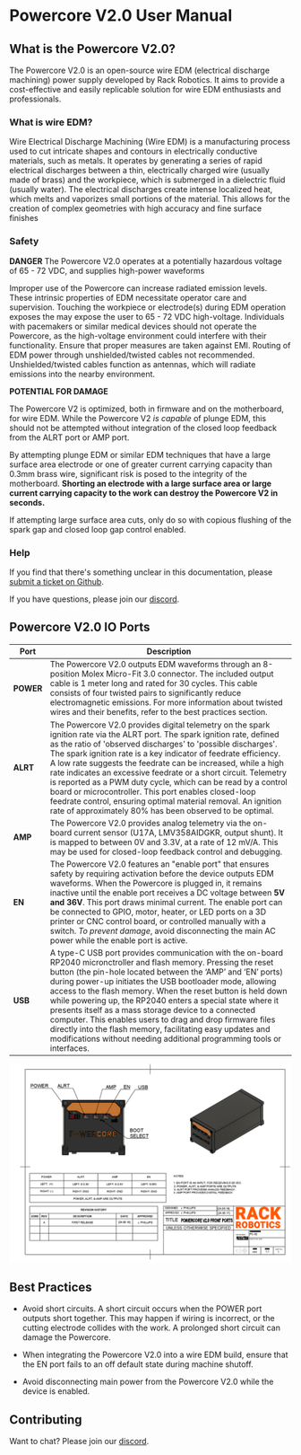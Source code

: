 # Powercore V2.0 User Manual

## What is the Powercore V2.0? 

The Powercore V2.0 is an open-source wire EDM (electrical discharge machining) power supply developed by Rack Robotics. It aims to provide a cost-effective and easily replicable solution for wire EDM enthusiasts and professionals.

### What is wire EDM? 

Wire Electrical Discharge Machining (Wire EDM) is a manufacturing process used to cut intricate shapes and contours in electrically conductive materials, such as metals. It operates by generating a series of rapid electrical discharges between a thin, electrically charged wire (usually made of brass) and the workpiece, which is submerged in a dielectric fluid (usually water). The electrical discharges create intense localized heat, which melts and vaporizes small portions of the material. This allows for the creation of complex geometries with high accuracy and fine surface finishes

### Safety

**DANGER** The Powercore V2.0 operates at a potentially hazardous voltage of 65 - 72 VDC, and supplies high-power waveforms

Improper use of the Powercore can increase radiated emission levels. These intrinsic properties of EDM necessitate operator care and supervision. Touching the workpiece or electrode(s) during EDM operation exposes the may expose the user to 65 - 72 VDC high-voltage. Individuals with pacemakers or similar medical devices should not operate the Powercore, as the high-voltage environment could interfere with their functionality. Ensure that proper measures are taken against EMI. Routing of EDM power through unshielded/twisted cables not recommended. Unshielded/twisted cables function as antennas, which will radiate emissions into the nearby environment.

**POTENTIAL FOR DAMAGE**

The Powercore V2 is optimized, both in firmware and on the motherboard, for wire EDM. While the Powercore V2 *is capable* of plunge EDM, this should not be attempted without integration of the closed loop feedback from the ALRT port or AMP port. 

By attempting plunge EDM or similar EDM techniques that have a large surface area electrode or one of greater current carrying capacity than 0.3mm brass wire, significant risk is posed to the integrity of the motherboard. **Shorting an electrode with a large surface area or large current carrying capacity to the work can destroy the Powercore V2 in seconds.**

If attempting large surface area cuts, only do so with copious flushing of the spark gap and closed loop gap control enabled.

### Help

If you find that there's something unclear in this documentation, please [submit a ticket on Github](https://github.com/Rack-Robotics/docs.git). 

If you have questions, please join our [discord](https://discord.gg/z4XNk7Hkgw). 

## Powercore V2.0 IO Ports

 Port | Description |
| --- | --- |
|**POWER** | The Powercore V2.0 outputs EDM waveforms through an 8-position Molex Micro-Fit 3.0 connector. The included output cable is 1 meter long and rated for 30 cycles. This cable consists of four twisted pairs to significantly reduce electromagnetic emissions. For more information about twisted wires and their benefits, refer to the best practices section.|
|**ALRT** | The Powercore V2.0 provides digital telemetry on the spark ignition rate via the ALRT port. The spark ignition rate, defined as the ratio of 'observed discharges' to 'possible discharges'. The spark ignition rate is a key indicator of feedrate efficiency. A low rate suggests the feedrate can be increased, while a high rate indicates an excessive feedrate or a short circuit. Telemetry is reported as a PWM duty cycle, which can be read by a control board or microcontroller. This port enables closed-loop feedrate control, ensuring optimal material removal. An ignition rate of approximately 80% has been observed to be optimal.|
|**AMP**| The Powercore V2.0 provides analog telemetry via the on-board current sensor (U17A, LMV358AIDGKR, output shunt). It is mapped to between 0V and 3.3V, at a rate of 12 mV/A. This may be used for closed-loop feedback control and debugging. |
|**EN**| The Powercore V2.0 features an "enable port" that ensures safety by requiring activation before the device outputs EDM waveforms. When the Powercore is plugged in, it remains inactive until the enable port receives a DC voltage between **5V and 36V**. This port draws minimal current. The enable port can be connected to GPIO, motor, heater, or LED ports on a 3D printer or CNC control board, or controlled manually with a switch. *To prevent damage*, avoid disconnecting the main AC power while the enable port is active.|
|**USB**| A type-C USB port provides communication with the on-board RP2040 micronctroller and flash memory. Pressing the reset button (the pin-hole located between the ‘AMP’ and ‘EN’ ports) during power-up initiates the USB bootloader mode, allowing access to the flash memory. When the reset button is held down while powering up, the RP2040 enters a special state where it presents itself as a mass storage device to a connected computer. This enables users to drag and drop firmware files directly into the flash memory, facilitating easy updates and modifications without needing additional programming tools or interfaces.|

![Powercore V2.0 Front Ports with Polarity Indicators](images/powercore_v2.0_front_ports_with_polarity_indicators.png)


## Best Practices

- Avoid short circuits. A short circuit occurs when the POWER port outputs short together. This may happen if wiring is incorrect, or the cutting electrode collides with the work. A prolonged short circuit can damage the Powercore.

- When integrating the Powercore V2.0 into a wire EDM build, ensure that the EN port fails to an off default state during machine shutoff.

- Avoid disconnecting main power from the Powercore V2.0 while the device is enabled. 

## Contributing 

Want to chat? Please join our [discord](https://discord.gg/z4XNk7Hkgw). 